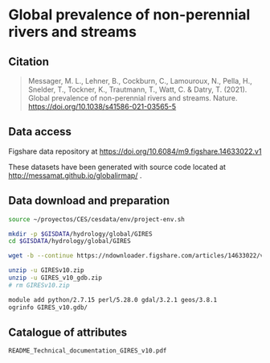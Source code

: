 # Global prevalence of non-perennial rivers and streams


## Citation
> Messager, M. L., Lehner, B., Cockburn, C., Lamouroux, N., Pella, H., Snelder, T., Tockner, K., Trautmann, T., Watt, C. & Datry, T. (2021). Global prevalence of non-perennial rivers and streams. Nature. https://doi.org/10.1038/s41586-021-03565-5

## Data access

Figshare data repository at https://doi.org/10.6084/m9.figshare.14633022.v1

These datasets have been generated with source code located at http://messamat.github.io/globalirmap/ .


## Data download and preparation

```sh
source ~/proyectos/CES/cesdata/env/project-env.sh

mkdir -p $GISDATA/hydrology/global/GIRES
cd $GISDATA/hydrology/global/GIRES

wget -b --continue https://ndownloader.figshare.com/articles/14633022/versions/1 --output-document GIRESv10.zip

unzip -u GIRESv10.zip
unzip -u GIRES_v10_gdb.zip
# rm GIRESv10.zip

module add python/2.7.15 perl/5.28.0 gdal/3.2.1 geos/3.8.1
ogrinfo GIRES_v10.gdb/

```

## Catalogue of attributes

`README_Technical_documentation_GIRES_v10.pdf`
